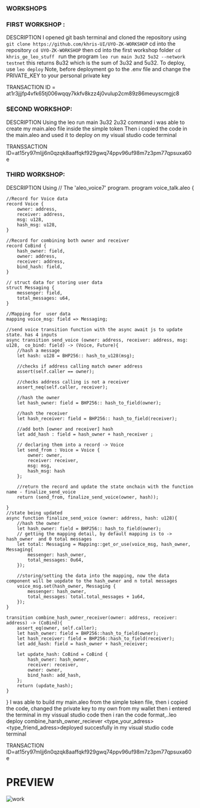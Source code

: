 ### WORKSHOPS 
### FIRST WORKSHOP :
DESCRIPTION
I opened git bash terminal and cloned the repository using `git clone https://github.com/khris-UI/UYO-ZK-WORKSHOP`
cd into the repository `cd UYO-ZK-WORKSHOP`
then cd into the first workshop folder `cd khris_ge_leo_stuff `
run the program `leo run main 3u32 5u32 --network testnet`
this returns 8u32 which is the sum of 3u32 and 5u32.
To deploy, use `leo deploy`
Note, before deployment go to the .env file and change the PRIVATE_KEY to your personal private key

TRANSACTION ID = at1r3jjjfp4vfk65tj006wqqy7kkfv8kzz4j0vulup2cm89z86meuyscmgjc8

### SECOND WORKSHOP: 
DESCRIPTION
Using the leo run main 3u32 2u32 command i was able to create my main.aleo file inside the simple token  Then i copied the code in the main.aleo and used it to deploy on my visual studio code terminal

TRANSSACTION ID=at15ry97mljj6n0qzqk8aaffqkf929gwq74ppv96uf98m7z3pm77qpsuxa60e

### THIRD WORKSHOP:
DESCRIPTION
Using 
// The 'aleo_voice7' program.
program voice_talk.aleo {

    //Record for Voice data
    record Voice {
        owner: address,
        receiver: address,
        msg: u128,
        hash_msg: u128,
    }

    //Record for combining both owner and receiver
    record CoBind {
        hash_owner: field,
        owner: address,
        receiver: address,
        bind_hash: field,
    }

    // struct data for storing user data
    struct Messaging {
        messenger: field,
        total_messages: u64,
    }

    //Mapping for  user data
    mapping voice_msg: field => Messaging;

    //send voice transition function with the async await js to update state. has 4 inputs
    async transition send_voice (owner: address, receiver: address, msg: u128,  co_bind: field) -> (Voice, Future){
        //hash a message
        let hash: u128 = BHP256:: hash_to_u128(msg);

        //checks if address calling match owner address
        assert(self.caller == owner);

        //checks address calling is not a receiver
        assert_neq(self.caller, receiver);
        
        //hash the owner
        let hash_owner: field = BHP256:: hash_to_field(owner);

        //hash the receiver
        let hash_receiver: field = BHP256:: hash_to_field(receiver);

        //add both [owner and receiver] hash
        let add_hash : field = hash_owner + hash_receiver ;

        // declaring them into a record -> Voice
        let send_from : Voice = Voice {
            owner: owner,
            receiver: receiver,
            msg: msg,
            hash_msg: hash
        };
        
        //return the record and update the state onchain with the function name - finalize_send_voice
        return (send_from, finalize_send_voice(owner, hash));

    }
    //state being updated
    async function finalize_send_voice (owner: address, hash: u128){
        //hash the owner
        let hash_owner: field = BHP256:: hash_to_field(owner);
        // getting the mapping detail, by default mapping is to -> hash_owner  and 0 total messages
        let total: Messaging = Mapping::get_or_use(voice_msg, hash_owner, Messaging{
            messenger: hash_owner,
            total_messages: 0u64,
        });
        
        //storing/setting the data into the mapping, now the data component will be uopdate to the hash_owner and n total messages
        voice_msg.set(hash_owner, Messaging {
            messenger: hash_owner,
            total_messages: total.total_messages + 1u64,
        });
    }

    transition combine_hash_owner_receiver(owner: address, receiver: address) -> (CoBind){
        assert_eq(owner, self.caller);
        let hash_owner: field = BHP256::hash_to_field(owner);
        let hash_receiver: field = BHP256::hash_to_field(receiver);
        let add_hash: field = hash_owner + hash_receiver;

        let update_hash: CoBind = CoBind {
            hash_owner: hash_owner,
            receiver: receiver,
            owner: owner,
            bind_hash: add_hash,
        };
        return (update_hash);
    }
}
I was able to build my main.aleo from the simple token file, then i copied the code, changed the private key to my own from my wallet then i entered the terminal in my vissual studio code then i ran the code format,..leo deploy
combine_harsh_owner_reciever <type_your_adress>
<type_friend_adress>deployed succesfully in my visual studio code terminal

 TRANSACTION ID=at15ry97mljj6n0qzqk8aaffqkf929gwq74ppv96uf98m7z3pm77qpsuxa60e

# PREVIEW
![work](https://github.com/user-attachments/assets/cda6713c-52dd-4766-933a-def100438779)
